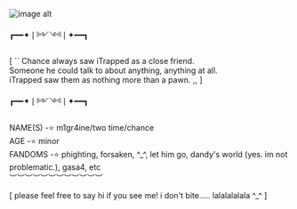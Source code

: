![image alt](https://media.discordapp.net/attachments/949535910956007425/1414122927271575612/image.png?ex=68be6c1a&is=68bd1a9a&hm=dd0ebfdfbe9ddc8e767aed7ecdbc646974ef92f071bda7657450a39484054b17&=&format=webp&quality=lossless)
                
   ┏━━✦❘༻༺❘✦━━┓ 
             


 [ `` Chance always saw iTrapped as a close friend.     
       Someone he could talk to about anything, anything at all.       
  iTrapped saw them as nothing more than a pawn. ,, ]

  ┏━━✦❘༻༺❘✦━━┓

NAME(S) -⭐ m1gr4ine/two time/chance   
AGE -⭐ minor  
FANDOMS -⭐ phighting, forsaken, ^_^, let him go, dandy's world (yes. im not problematic.), gasa4, etc  
︶︶︶︶︶︶︶︶︶︶︶︶

[ please feel free to say hi if you see me! i don't bite..... lalalalalala ^_^ ]
